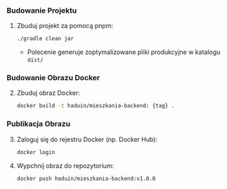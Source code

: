 ### Budowanie Projektu

1. Zbuduj projekt za pomocą pnpm:
   ```bash
   ./gradle clean jar
   ```
    - Polecenie generuje zoptymalizowane pliki produkcyjne w katalogu `dist/`

### Budowanie Obrazu Docker

2. Zbuduj obraz Docker:
   ```bash
   docker build -t haduin/mieszkania-backend: {tag} .
   ```

### Publikacja Obrazu

3. Zaloguj się do rejestru Docker (np. Docker Hub):
   ```bash
   docker login
   ```

4. Wypchnij obraz do repozytorium:
   ```bash
   docker push haduin/mieszkania-backend:v1.0.0
   ```
